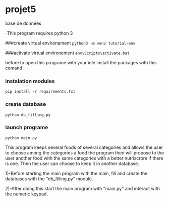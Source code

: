 # projet5
base de données

-This program requires python 3

###create virtual environement
`python3 -m venv tutorial-env`

###activate virtual environement
`env\Scripts\activate.bat`

before to open this programe with your idle install the packages with this comand :
### instalation modules
`pip install -r requirements.txt`

### create database 
`python db_filling.py`

### launch programe
`python main.py`

This program keeps several foods of several categories and allows the user to choose among the categories a food the program then will propose to the user another food with the same categories with a better nutriscrore if there is one. Then the user can choose to keep it in another database.

1)-Before starting the main program with the main, fill and create the databases with the "db_filling.py" module.

2)-After doing this start the main program with "main.py" and interact with the numeric keypad.


